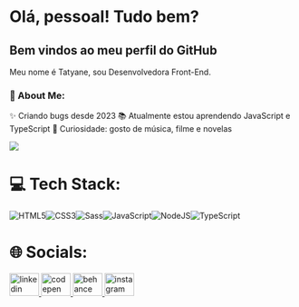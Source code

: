 # Olá, pessoal! Tudo bem?
## Bem vindos ao meu perfil do GitHub
Meu nome é Tatyane, sou Desenvolvedora Front-End.

### 💫 About Me:
✨ Criando bugs desde 2023
📚 Atualmente estou aprendendo JavaScript e TypeScript
🎲 Curiosidade: gosto de música, filme e novelas


<picture>
  <source
    srcset="https://github-readme-stats.vercel.app/api?username=tatyanepgoncalves&show_icons=false&theme=dark&locale=pt-br"
    media="(prefers-color-scheme: dark)"
  />
  <source
    srcset="https://github-readme-stats.vercel.app/api?username=anuraghazra&show_icons=false"
    media="(prefers-color-scheme: light), (prefers-color-scheme: no-preference)"
  />
  <img src="https://github-readme-stats.vercel.app/api?username=tatyanepgoncalves&show_icons=true" />
</picture>


# 💻 Tech Stack:
![HTML5](https://img.shields.io/badge/HTML5-E34F26?style=for-the-badge&logo=html5&logoColor=white)![CSS3](https://img.shields.io/badge/CSS3-1572B6?style=for-the-badge&logo=css3&logoColor=white)![Sass](https://img.shields.io/badge/Sass-000?style=for-the-badge&logo=sass)![JavaScript](https://img.shields.io/badge/JavaScript-F7DF1E?style=for-the-badge&logo=javascript&logoColor=black)![NodeJS](https://img.shields.io/badge/node.js-6DA55F?style=for-the-badge&logo=node.js&logoColor=white)![TypeScript](https://img.shields.io/badge/TypeScript-007ACC?style=for-the-badge&logo=typescript&logoColor=white)


# 🌐 Socials:
<div align="left">
  <a href="https://linkedin.com/in/https://www.linkedin.com/in/tatyanegoncalves/" target="_blank">
    <img src="https://raw.githubusercontent.com/maurodesouza/profile-readme-generator/master/src/assets/icons/social/linkedin/default.svg" width="52" height="40" alt="linkedin logo"  />
  </a>
  <a href="https://codepen.io/tatyanepgoncalves" target="_blank">
    <img src="https://raw.githubusercontent.com/maurodesouza/profile-readme-generator/master/src/assets/icons/social/codepen/default.svg" width="52" height="40" alt="codepen logo"  />
  </a>
  <a href="https://behance.net/https://www.behance.net/devtatyane" target="_blank">
    <img src="https://raw.githubusercontent.com/maurodesouza/profile-readme-generator/master/src/assets/icons/social/behance/default.svg" width="52" height="40" alt="behance logo"  />
  </a>
  <a href="https://instagram.com/https://www.instagram.com/devtatyane/" target="_blank">
    <img src="https://raw.githubusercontent.com/maurodesouza/profile-readme-generator/master/src/assets/icons/social/instagram/default.svg" width="52" height="40" alt="instagram logo"  />
  </a>
</div>

###